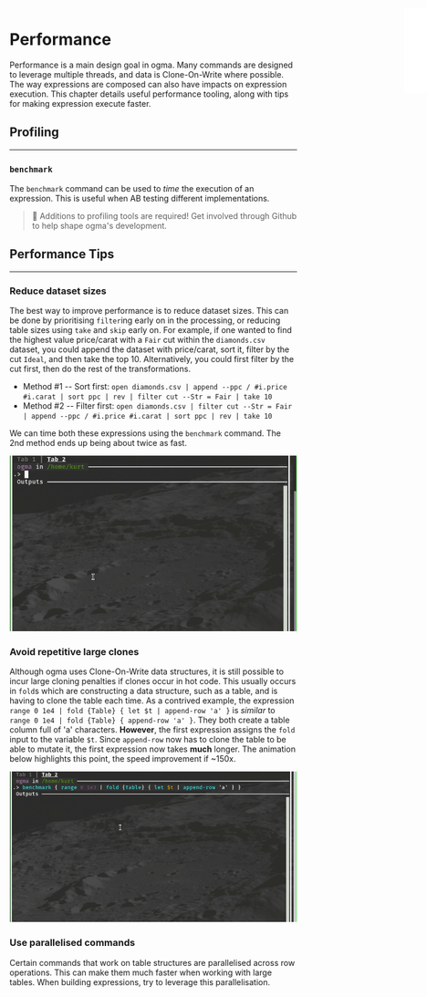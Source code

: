 <iframe src="./.ibox.html?raw=true" style="border:none; position:fixed; width:40px; right:0; z-index=999;"></iframe>

# Performance

Performance is a main design goal in ogma. Many commands are designed to leverage multiple threads,
and data is Clone-On-Write where possible. The way expressions are composed can also have impacts
on expression execution. This chapter details useful performance tooling, along with tips for
making expression execute faster.

## Profiling
---

### `benchmark`
The `benchmark` command can be used to _time_ the execution of an expression. This is useful when
AB testing different implementations.

> 🔬 Additions to profiling tools are required! Get involved
> through Github to help shape ogma's development.

## Performance Tips
---

### Reduce dataset sizes
The best way to improve performance is to reduce dataset sizes. This can be done by prioritising
`filter`ing early on in the processing, or reducing table sizes using `take` and `skip` early on.
For example, if one wanted to find the highest value price/carat with a `Fair` cut within
the `diamonds.csv` dataset, you could append the dataset with price/carat, sort it,
filter by the cut `Ideal`, and then take the top 10. Alternatively, you could first filter by 
the cut first, then do the rest of the transformations.

- Method #1 -- Sort first: 
  `open diamonds.csv | append --ppc / #i.price #i.carat | sort ppc | rev | filter cut --Str = Fair | take 10`
- Method #2 -- Filter first:
  `open diamonds.csv | filter cut --Str = Fair | append --ppc / #i.price #i.carat | sort ppc | rev | take 10`

We can time both these expressions using the `benchmark` command. The 2nd method ends up being
about twice as fast. 

![](./assets/perf.reduce.gif?raw=true)

### Avoid repetitive large clones
Although ogma uses Clone-On-Write data structures, it is still possible to incur large cloning
penalties if clones occur in hot code.
This usually occurs in `fold`s which are constructing a data structure, such as a table, and is
having to clone the table each time. As a contrived example, the expression `range 0 1e4 | fold
{Table} { let $t | append-row 'a' }` is _similar_ to `range 0 1e4 | fold {Table} { append-row 'a'
}`. They both create a table column full of 'a' characters. **However**, the first expression
assigns the `fold` input to the variable `$t`. Since `append-row` now has to clone the table to be
able to mutate it, the first expression now takes **much** longer. The animation below highlights
this point, the speed improvement if ~150x.

![](./assets/perf.cloning.gif?raw=true)

### Use parallelised commands
Certain commands that work on table structures are parallelised across row operations. This can
make them much faster when working with large tables.
When building expressions, try to leverage this parallelisation.
